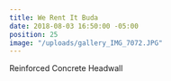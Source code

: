 ```yaml
---
title: We Rent It Buda
date: 2018-08-03 16:50:00 -05:00
position: 25
image: "/uploads/gallery_IMG_7072.JPG"
---
```


Reinforced Concrete Headwall